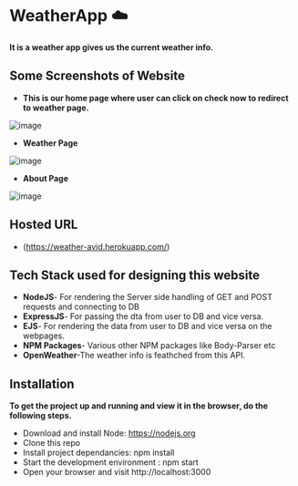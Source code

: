 # WeatherApp ☁️

 **It is a weather app gives us the current weather info.**

## Some Screenshots of Website
- **This is our home page where user can click on check now to redirect to weather page.**

 ![image](https://user-images.githubusercontent.com/85870610/170430644-27f77de8-589d-4f7d-8183-694937da26bc.png)
 
 - **Weather Page**
 
 ![image](https://user-images.githubusercontent.com/85870610/170430740-36239919-a1f7-4bbe-b387-35e9f844a368.png)

- **About Page**

![image](https://user-images.githubusercontent.com/85870610/170430809-4ddec9fd-64b5-4fd3-a247-d94918ae5377.png)
 
## Hosted URL

- (https://weather-avid.herokuapp.com/)

## Tech Stack used for designing this website
- **NodeJS**- For rendering the Server side handling of GET and POST requests and connecting to DB 
- **ExpressJS**- For passing the dta from user to DB and vice versa.  
- **EJS**- For rendering the data from user to DB and vice versa on the webpages.  
- **NPM Packages**- Various other NPM packages like Body-Parser etc  
- **OpenWeather**-The weather info is feathched from this API.

## Installation

**To get the project up and running and view it in the browser, do the following steps.**

- Download and install Node: https://nodejs.org  
- Clone this repo  
- Install project dependancies: npm install  
- Start the development environment : npm start  
- Open your browser and visit http://localhost:3000 
